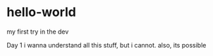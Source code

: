 # hello-world
my first try in the dev

Day 1
i wanna understand all this stuff, but i cannot. also, its possible 
